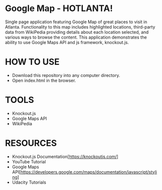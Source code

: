 # Google Map - HOTLANTA!

Single page application featuring Google Map of great places to visit in Atlanta. Functionality to this map includes highlighted locations, third-party data from WikiPedia providing details about each location selected, and various ways to browse the content.  This application demonstrates the ability to use Google Maps API and js framework, knockout.js.

# HOW TO USE
- Download this repository into any computer directory.
- Open index.html in the browser.

# TOOLS
 - Knockout.js
 - Google Maps API
 - WikiPedia


# RESOURCES
- Knockout.js Documentation[https://knockoutjs.com/]
- YouTube Tutorial
- Google Maps API[https://developers.google.com/maps/documentation/javascript/styling]
- Udacity Tutorials 
